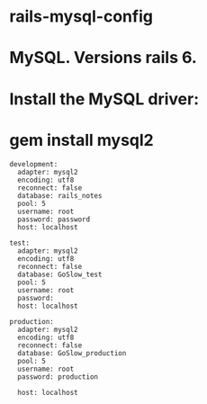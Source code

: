 # rails-mysql-config

# MySQL.  Versions rails 6.
#
# Install the MySQL driver:
#   gem install mysql2
```
development:
  adapter: mysql2
  encoding: utf8
  reconnect: false
  database: rails_notes
  pool: 5
  username: root
  password: password
  host: localhost

test:
  adapter: mysql2
  encoding: utf8
  reconnect: false
  database: GoSlow_test
  pool: 5
  username: root
  password:
  host: localhost

production:
  adapter: mysql2
  encoding: utf8
  reconnect: false
  database: GoSlow_production
  pool: 5
  username: root
  password: production
  
  host: localhost
  
```

